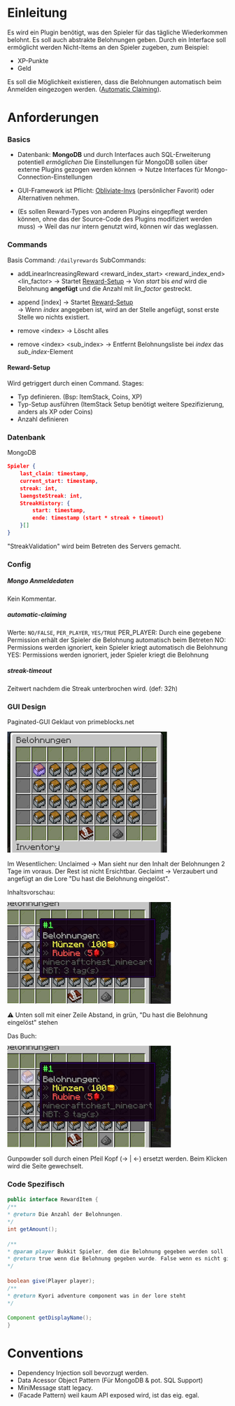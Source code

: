 # Einleitung
Es wird ein Plugin benötigt, was den Spieler für das tägliche Wiederkommen belohnt. 
Es soll auch abstrakte Belohnungen geben. Durch ein Interface soll ermöglicht werden Nicht-Items an den Spieler zugeben, zum Beispiel:
- XP-Punkte
- Geld

Es soll die Möglichkeit existieren, dass die Belohnungen automatisch beim Anmelden eingezogen werden. ([Automatic Claiming](#automatic-claiming)). 

# Anforderungen
### Basics
- Datenbank: **MongoDB** und durch Interfaces auch SQL-Erweiterung potentiell *ermöglichen*
  Die Einstellungen für MongoDB sollen über externe Plugins gezogen werden können 
  -> Nutze Interfaces für Mongo-Connection-Einstellungen
- GUI-Framework ist Pflicht: [Obliviate-Invs](https://github.com/hamza-cskn/obliviate-invs) (persönlicher Favorit) oder Alternativen nehmen.

- (Es sollen Reward-Types von anderen Plugins eingepflegt werden können, ohne das der Source-Code des Plugins modifiziert werden muss) 
  -> Weil das nur intern genutzt wird, können wir das weglassen. 
  
### Commands
Basis Command: `/dailyrewards`
SubCommands:
- addLinearIncreasingReward \<reward_index_start> \<reward_index_end> \<lin_factor>
  -> Startet [Reward-Setup](#Reward-Setup) 
  -> Von _start_ bis _end_ wird die Belohnung **angefügt** und die Anzahl mit _lin_factor_ gestreckt.
  
- append \[index]
  -> Startet [Reward-Setup](#Reward-Setup)  
  -> Wenn _index_ angegeben ist, wird an der Stelle angefügt, sonst erste Stelle wo nichts existiert.
- remove \<index> 
  -> Löscht alles
- remove \<index> \<sub_index> 
  -> Entfernt Belohnungsliste bei _index_ das _sub_index_-Element


#### Reward-Setup
Wird getriggert durch einen Command.
Stages:
- Typ definieren. (Bsp: ItemStack, Coins, XP)
- Typ-Setup ausführen (ItemStack Setup benötigt weitere Spezifizierung, anders als XP oder Coins)
- Anzahl definieren

### Datenbank
MongoDB
```json
Spieler {
	last_claim: timestamp,
	current_start: timestamp,
	streak: int,
	laengsteStreak: int,
	StreakHistory: {
		start: timestamp,
		ende: timestamp (start * streak + timeout)
	}[]
}
```

"StreakValidation" wird beim Betreten des Servers gemacht. 

### Config
##### Mongo Anmeldedaten
Kein Kommentar. 
##### automatic-claiming
Werte: `NO/FALSE`, `PER_PLAYER`, `YES/TRUE`
PER_PLAYER: Durch eine gegebene Permission erhält der Spieler die Belohnung automatisch beim Betreten
NO: Permissions werden ignoriert, kein Spieler kriegt automatisch die Belohnung
YES: Permissions werden ignoriert, jeder Spieler kriegt die Belohnung 

##### streak-timeout
Zeitwert nachdem die Streak unterbrochen wird. (def: 32h)
### GUI Design
Paginated-GUI
Geklaut von primeblocks.net

![image](./daily_claim_gui.png)


Im Wesentlichen:
Unclaimed ->  Man sieht nur den Inhalt der Belohnungen 2 Tage im voraus. Der Rest ist nicht Ersichtbar. 
Geclaimt -> Verzaubert und angefügt an die Lore "Du hast die Belohnung eingelöst".

Inhaltsvorschau: 

![./preview.png](./preview.png)

⚠️ Unten soll mit einer Zeile Abstand, in grün,  "Du hast die Belohnung eingelöst" stehen


Das Buch:

![./book_info.png](./preview.png)

Gunpowder soll durch einen Pfeil Kopf (-> | <-)  ersetzt werden. 
Beim Klicken wird die Seite gewechselt.

### Code Spezifisch
```java
public interface RewardItem {
/**
* @return Die Anzahl der Belohnungen.
*/
int getAmount();

/**
* @param player Bukkit Spieler, dem die Belohnung gegeben werden soll
* @return true wenn die Belohnung gegeben wurde. False wenn es nicht ging.
*/

boolean give(Player player);
/**
* @return Kyori adventure component was in der lore steht
*/

Component getDisplayName();
}
```


# Conventions
- Dependency Injection soll bevorzugt werden.
- Data Acessor Object Pattern (Für MongoDB & pot. SQL Support)
- MiniMessage statt legacy. 
- (Facade Pattern) weil kaum API exposed wird, ist das eig. egal.
